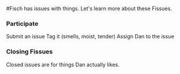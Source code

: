 #Fisch has issues with things. Let's learn more about these Fissues.

### Participate
Submit an issue
Tag it (smells, moist, tender)
Assign Dan to the issue

### Closing Fissues
Closed issues are for things Dan actually likes.
